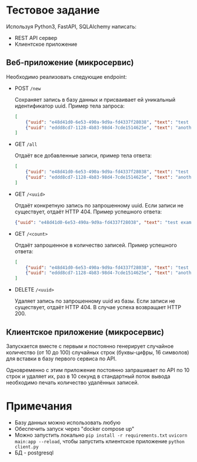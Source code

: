 # Тестовое задание

Используя Python3, FastAPI, SQLAlchemy написать:
- REST API сервер
- Клиентское приложение

## Веб-приложение (микросервис)

Необходимо реализовать следующие endpoint:
- POST `/new`

    Сохраняет запись в базу данных и присваивает ей уникальный идентификатор uuid. Пример тела запроса:
    ```json
    [
        {"uuid": "e48d41d0-6e53-490a-9d9a-fd4337f28038", "text": "test example"},
        {"uuid": "eddd8cd7-1128-4b83-98d4-7cde1514625e", "text": "another example"}
    ]
    ```

-  GET `/all`

    Отдаёт все добавленные записи, пример тела ответа:
    ```json
    [
        {"uuid": "e48d41d0-6e53-490a-9d9a-fd4337f28038", "text": "test example"},
        {"uuid": "eddd8cd7-1128-4b83-98d4-7cde1514625e", "text": "another example"}
    ]
    ```

- GET `/<uuid>`

    Отдаёт конкретную запись по запрошенному uuid. Если записи не существует, отдаёт HTTP 404. Пример успешного ответа:
    ```json
    {"uuid": "e48d41d0-6e53-490a-9d9a-fd4337f28038", "text": "test example"}
    ```

- GET `/<count>`

    Отдаёт запрошенное в <count> количество записей. Пример успешного ответа:
    ```json
    [
        {"uuid": "e48d41d0-6e53-490a-9d9a-fd4337f28038", "text": "test example"},
        {"uuid": "eddd8cd7-1128-4b83-98d4-7cde1514625e", "text": "another example"}
    ]
    ```

- DELETE `/<uuid>`

    Удаляет запись по запрошенному uuid из базы. Если записи не существует, отдаёт HTTP 404. В случае успеха возвращает HTTP 200.

## Клиентское приложение (микросервис)

Запускается вместе с первым и постоянно генерирует случайное количество (от 10 до 100) случайных строк (буквы-цифры, 16 символов) для вставки в базу первого сервиса по API.

Одновременно с этим приложение постоянно запрашивает по API по 10 строк и удаляет их, раз в 10 секунд в стандартный поток вывода необходимо печать количество удалённых записей.


# Примечания

- Базу данных можно использовать любую
- Обеспечить запуск через "docker compose up"
- Можно запустить локально `pip install -r requirements.txt` `uvicorn main:app --reload`, чтобы запустить клиентское приложение `python client.py`
- БД - postgresql
